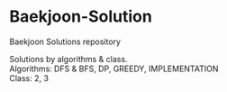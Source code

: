 # Baekjoon-Solution
Baekjoon Solutions repository

Solutions by algorithms & class.  
Algorithms: DFS & BFS, DP, GREEDY, IMPLEMENTATION  
Class: 2, 3
